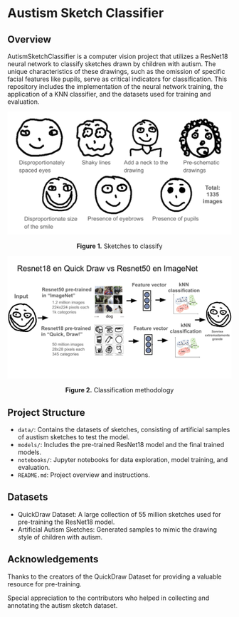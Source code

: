 # Austism Sketch Classifier

## Overview

AutismSketchClassifier is a computer vision project that utilizes a ResNet18 neural network to classify sketches drawn by children with autism. The unique characteristics of these drawings, such as the omission of specific facial features like pupils, serve as critical indicators for classification. This repository includes the implementation of the neural network training, the application of a KNN classifier, and the datasets used for training and evaluation.

<p align="center">
<img src="./images/drawings.png" alt="Descripción de la imagen" width="600"><br> 
<p align="center"><b>Figure 1.</b> Sketches to classify <br> 

<p align="center">
<img src="./images/methodology.png" alt="Descripción de la imagen" width="600"><br> 
<p align="center"><b>Figure 2.</b> Classification methodology <br> 


## Project Structure

- `data/`: Contains the datasets of sketches, consisting of artificial samples of austism sketches to test the model.
- `models/`: Includes the pre-trained ResNet18 model and the final trained models.
- `notebooks/`: Jupyter notebooks for data exploration, model training, and evaluation.
- `README.md`: Project overview and instructions.

## Datasets

- QuickDraw Dataset: A large collection of 55 million sketches used for pre-training the ResNet18 model.
- Artificial Autism Sketches: Generated samples to mimic the drawing style of children with autism.

## Acknowledgements

Thanks to the creators of the QuickDraw Dataset for providing a valuable resource for pre-training.

Special appreciation to the contributors who helped in collecting and annotating the autism sketch dataset.


